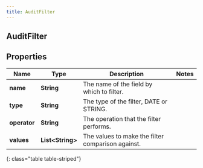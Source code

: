 ```yaml
---
title: AuditFilter
---
```

## AuditFilter


## Properties

| Name | Type | Description | Notes |
| ------------ | ------------- | ------------- | ------------- |
| **name** | **String** | The name of the field by which to filter. |  |
| **type** | **String** | The type of the filter, DATE or STRING. |  |
| **operator** | **String** | The operation that the filter performs. |  |
| **values** | **List&lt;String&gt;** | The values to make the filter comparison against. |  |
{: class="table table-striped"}



